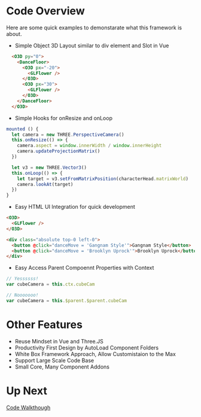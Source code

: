 
# Code Overview
Here are some quick examples to demonstarate what this framework is about.

- Simple Object 3D Layout similar to div element and Slot in Vue

```html
  <O3D py="0">
    <DanceFloor>
      <O3D px="-20">
        <GLFlower />
      </O3D>
      <O3D px="30">
        <GLFlower />
      </O3D>
    </DanceFloor>
  </O3D>
```

- Simple Hooks for onResize and onLoop

```js
mounted () {
  let camera = new THREE.PerspectiveCamera()
  this.onResize(() => {
    camera.aspect = window.innerWidth / window.innerHeight
    camera.updateProjectionMatrix()
  })

  let v3 = new THREE.Vector3()
  this.onLoop(() => {
    let target = v3.setFromMatrixPosition(characterHead.matrixWorld)
    camera.lookAt(target)
  })
}
```

- Easy HTML UI Integration for quick development

```html
<O3D>
  <GLFlower />
</O3D>

<div class="absolute top-0 left-0">
  <button @click="danceMove = 'Gangnam Style'">Gangnam Style</button>
  <button @click="danceMove = 'Brooklyn Uprock'">Brooklyn Uprock</button>
</div>
```

- Easy Access Parent Compoennt Properties with Context

```js
// Yessssss!
var cubeCamera = this.ctx.cubeCam
```

```js
// Nooooooo!
var cubeCamera = this.$parent.$parent.cubeCam
```

# Other Features

- Reuse Mindset in Vue and Three.JS
- Productivity First Design by AutoLoad Component Folders
- White Box Framework Approach, Allow Customistaion to the Max
- Support Large Scale Code Base
- Small Core, Many Component Addons

# Up Next

[Code Walkthough](/docs/code-walkthrough)